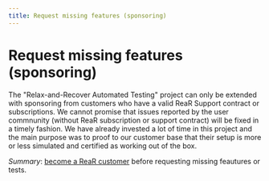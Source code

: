 ```yaml
---
title: Request missing features (sponsoring)
---
```


# Request missing features (sponsoring)

The "Relax-and-Recover Automated Testing" project can only be extended with sponsoring from customers who have a valid ReaR Support contract or subscriptions.
We cannot promise that issues reported by the user commnunity (without ReaR subscription or support contract) will be fixed in a timely fashion. We have already invested a lot of time in this project and the main purpose was to proof to our customer base that their setup is more or less simulated and certified as working out of the box.

*Summary*: [become a ReaR customer](http://it3.be/rear-support/index.html) before requesting missing feautures or tests.
